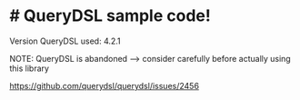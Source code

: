 # # QueryDSL sample code!

Version QueryDSL used: 4.2.1

NOTE: QueryDSL is abandoned --> consider carefully before actually using this library

https://github.com/querydsl/querydsl/issues/2456

